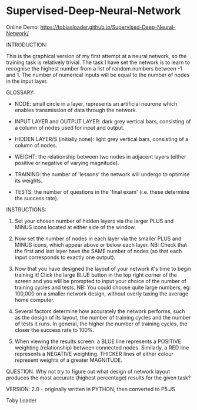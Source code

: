 # Supervised-Deep-Neural-Network


Online Demo: https://tobiasloader.github.io/Supervised-Deep-Neural-Network/


INTRODUCTION:

This is the graphical version of my first attempt at a neural network, so the training task is relatively trivial. The task I have set the network is to learn to recognise the highest number from a list of random numbers between -1 and 1. The number of numerical inputs will be equal to the number of nodes in the input layer.

GLOSSARY:

  - NODE: small circle in a layer, represents an artificial neurone which enables transmission of data through the network.
  
  - INPUT LAYER and OUTPUT LAYER: dark grey vertical bars, consisting of a column of nodes used for input and output.

  - HIDDEN LAYER/S (initially none): light grey vertical bars, consisting of a column of nodes.
  
  - WEIGHT: the relationship between two nodes in adjacent layers (either positive or negative of varying magnitude).
 
  - TRAINING: the number of 'lessons' the network will undergo to optimise its weights.

  - TESTS: the number of questions in the 'final exam' (i.e. these determine the success rate).
 
 
INSTRUCTIONS:

1. Set your chosen number of hidden layers via the larger PLUS and MINUS icons located at either side of the window.
 
2. Now set the number of nodes in each layer via the smaller PLUS and MINUS icons, which appear above or below each layer. NB: Check that the first and last layer have the SAME number of nodes (so that each input corresponds to exactly one output).
 
3. Now that you have designed the layout of your network it's time to begin training it! Click the large BLUE button in the top right corner of the screen and you will be prompted to input your choice of the number of training cycles and tests. NB: You could choose quite large numbers, eg: 100,000 on a smaller network design, without overly taxing the average home computer.
 
4. Several factors determine how accurately the network performs, such as the design of its layout, the number of training cycles and the number of tests it runs. In general, the higher the number of training cycles, the closer the success rate to 100%.
 
5. When viewing the results screen: a BLUE line represents a POSITIVE weighting (relationship) between connected nodes. Similarly, a RED line represents a NEGATIVE weighting. THICKER lines of either colour represent weights of a greater MAGNITUDE.

QUESTION. Why not try to figure out what design of network layout produces the most accurate (highest percentage) results for the given task?
 
VERSION: 2.0  -  originally written in PYTHON, then converted to P5.JS

Toby Loader
